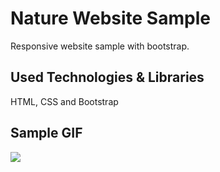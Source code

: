 <h1> Nature Website Sample </h1>

Responsive website sample with bootstrap.

<h2> Used Technologies & Libraries </h2>

HTML, CSS and Bootstrap

<h2> Sample GIF </h2>

![](GIF.gif)
